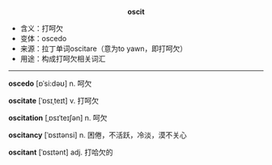 
**<center>oscit</center>**

- <span class="definition">含义：打呵欠</span>
- <span class="definition">变体：oscedo</span>
- <span class="definition">来源：拉丁单词oscitare（意为to yawn，即打呵欠）</span>
- <span class="definition">用途：构成打呵欠相关词汇</span>


---


<span class="vocabulary">**oscedo**</span> [ɒˈsi:dəʊ] n. 呵欠  

<span class="vocabulary">**oscitate**</span> [ˈɒsɪˌteɪt] v. 打呵欠

<span class="vocabulary">**oscitation**</span> [ˌɒsɪˈteɪʃən] n. 呵欠

<span class="vocabulary">**oscitancy**</span> [ˈɒsɪtənsi] n. 困倦，不活跃，冷淡，漠不关心

<span class="vocabulary">**oscitant**</span> [ˈɒsɪtənt] adj. 打哈欠的
